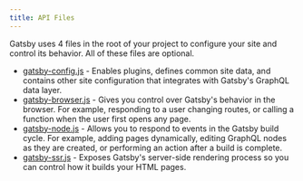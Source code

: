 ```yaml
---
title: API Files
---
```


Gatsby uses 4 files in the root of your project to configure your site and control its behavior. All of these files are optional.

- [gatsby-config.js](/docs/api-files-gatsby-config) - Enables plugins, defines common site data, and contains other site configuration that integrates with Gatsby's GraphQL data layer.
- [gatsby-browser.js](/docs/api-files-gatsby-browser) - Gives you control over Gatsby's behavior in the browser. For example, responding to a user changing routes, or calling a function when the user first opens any page.
- [gatsby-node.js](/docs/api-files-gatsby-node) - Allows you to respond to events in the Gatsby build cycle. For example, adding pages dynamically, editing GraphQL nodes as they are created, or performing an action after a build is complete.
- [gatsby-ssr.js](/docs/api-files-gatsby-ssr) - Exposes Gatsby's server-side rendering process so you can control how it builds your HTML pages.
